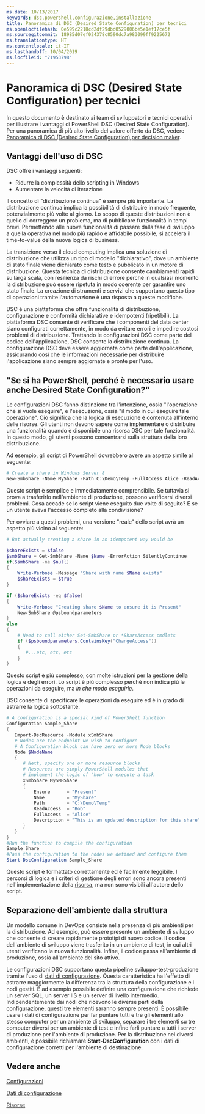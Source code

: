 ```yaml
---
ms.date: 10/13/2017
keywords: dsc,powershell,configurazione,installazione
title: Panoramica di DSC (Desired State Configuration) per tecnici
ms.openlocfilehash: 0e599c2218cd2df29dbd0529006be5e1ef17ce5f
ms.sourcegitcommit: 18985d07ef024378c8590dc7a983099ff9225672
ms.translationtype: HT
ms.contentlocale: it-IT
ms.lasthandoff: 10/04/2019
ms.locfileid: "71953798"
---
```

# <a name="desired-state-configuration-overview-for-engineers"></a>Panoramica di DSC (Desired State Configuration) per tecnici

In questo documento è destinato ai team di sviluppatori e tecnici operativi per illustrare i vantaggi di PowerShell DSC (Desired State Configuration).
Per una panoramica di più alto livello del valore offerto da DSC, vedere [Panoramica di DSC (Desired State Configuration) per decision maker](decisionMaker.md).

## <a name="benefits-of-desired-state-configuration"></a>Vantaggi dell'uso di DSC

DSC offre i vantaggi seguenti:

- Ridurre la complessità dello scripting in Windows
- Aumentare la velocità di iterazione

Il concetto di "distribuzione continua" è sempre più importante.
La distribuzione continua implica la possibilità di distribuire in modo frequente, potenzialmente più volte al giorno.
Lo scopo di queste distribuzioni non è quello di correggere un problema, ma di pubblicare funzionalità in tempi brevi.
Permettendo alle nuove funzionalità di passare dalla fase di sviluppo a quella operativa nel modo più rapido e affidabile possibile, si accelera il time-to-value della nuova logica di business.

La transizione verso il cloud computing implica una soluzione di distribuzione che utilizza un tipo di modello "dichiarativo", dove un ambiente di stato finale viene dichiarato come testo e pubblicato in un motore di distribuzione.
Questa tecnica di distribuzione consente cambiamenti rapidi su larga scala, con resilienza da rischi di errore perché in qualsiasi momento la distribuzione può essere ripetuta in modo coerente per garantire uno stato finale.
La creazione di strumenti e servizi che supportano questo tipo di operazioni tramite l'automazione è una risposta a queste modifiche.

DSC è una piattaforma che offre funzionalità di distribuzione, configurazione e conformità dichiarative e idempotenti (ripetibili).
La piattaforma DSC consente di verificare che i componenti del data center siano configurati correttamente, in modo da evitare errori e impedire costosi problemi di distribuzione.
Trattando le configurazioni DSC come parte del codice dell'applicazione, DSC consente la distribuzione continua.
La configurazione DSC deve essere aggiornata come parte dell'applicazione, assicurando così che le informazioni necessarie per distribuire l'applicazione siano sempre aggiornate e pronte per l'uso.

## <a name="i-have-powershell-why-do-i-need-desired-state-configuration"></a>"Se si ha PowerShell, perché è necessario usare anche Desired State Configuration?"

Le configurazioni DSC fanno distinzione tra l'intenzione, ossia "l'operazione che si vuole eseguire", e l'esecuzione, ossia "il modo in cui eseguire tale operazione".
Ciò significa che la logica di esecuzione è contenuta all'interno delle risorse.
Gli utenti non devono sapere come implementare o distribuire una funzionalità quando è disponibile una risorsa DSC per tale funzionalità.
In questo modo, gli utenti possono concentrarsi sulla struttura della loro distribuzione.

Ad esempio, gli script di PowerShell dovrebbero avere un aspetto simile al seguente:
```powershell
# Create a share in Windows Server 8
New-SmbShare -Name MyShare -Path C:\Demo\Temp -FullAccess Alice -ReadAccess Bob
```
Questo script è semplice e immediatamente comprensibile.
Se tuttavia si prova a trasferirlo nell'ambiente di produzione, possono verificarsi diversi problemi.
Cosa accade se lo script viene eseguito due volte di seguito?
E se un utente aveva l'accesso completo alla condivisione?

Per ovviare a questi problemi, una versione "reale" dello script avrà un aspetto più vicino al seguente:
```powershell
# But actually creating a share in an idempotent way would be

$shareExists = $false
$smbShare = Get-SmbShare -Name $Name -ErrorAction SilentlyContinue
if($smbShare -ne $null)
{
    Write-Verbose -Message "Share with name $Name exists"
    $shareExists = $true
}

if ($shareExists -eq $false)
{
    Write-Verbose "Creating share $Name to ensure it is Present"
    New-SmbShare @psboundparameters
}
else
{
    # Need to call either Set-SmbShare or *ShareAccess cmdlets
    if ($psboundparameters.ContainsKey("ChangeAccess"))
    {
       #...etc, etc, etc
    }
}
```

Questo script è più complesso, con molte istruzioni per la gestione della logica e degli errori.
Lo script è più complesso perché non indica più le operazioni da eseguire, ma *in che modo eseguirle*.

DSC consente di specificare le operazioni da eseguire ed è in grado di astrarre la logica sottostante.

```powershell
# A configuration is a special kind of PowerShell function
Configuration Sample_Share
{
   Import-DscResource -Module xSmbShare
   # Nodes are the endpoint we wish to configure
   # A Configuration block can have zero or more Node blocks
   Node $NodeName
   {
      # Next, specify one or more resource blocks
      # Resources are simply PowerShell modules that
      # implement the logic of "how" to execute a task
      xSmbShare MySMBShare
      {
          Ensure      = "Present"
          Name        = "MyShare"
          Path        = "C:\Demo\Temp"
          ReadAccess  = "Bob"
          FullAccess  = "Alice"
          Description = "This is an updated description for this share"
      }
   }
}
#Run the function to compile the configuration
Sample_Share
#Pass the configuration to the nodes we defined and configure them
Start-DscConfiguration Sample_Share
```

Questo script è formattato correttamente ed è facilmente leggibile.
I percorsi di logica e i criteri di gestione degli errori sono ancora presenti nell'implementazione della [risorsa](../resources/resources.md), ma non sono visibili all'autore dello script.

## <a name="separating-environment-from-structure"></a>Separazione dell'ambiente dalla struttura

Un modello comune in DevOps consiste nella presenza di più ambienti per la distribuzione.
Ad esempio, può essere presente un ambiente di sviluppo che consente di creare rapidamente prototipi di nuovo codice.
Il codice dell'ambiente di sviluppo viene trasferito in un ambiente di test, in cui altri utenti verificano la nuova funzionalità.
Infine, il codice passa all'ambiente di produzione, ossia all'ambiente del sito attivo.

Le configurazioni DSC supportano questa pipeline sviluppo-test-produzione tramite l'uso di [dati di configurazione](../configurations/configData.md).
Questa caratteristica ha l'effetto di astrarre maggiormente la differenza tra la struttura della configurazione e i nodi gestiti.
È ad esempio possibile definire una configurazione che richiede un server SQL, un server IIS e un server di livello intermedio.
Indipendentemente dai nodi che ricevono le diverse parti della configurazione, questi tre elementi saranno sempre presenti.
È possibile usare i dati di configurazione per far puntare tutti e tre gli elementi allo stesso computer per un ambiente di sviluppo, separare i tre elementi su tre computer diversi per un ambiente di test e infine farli puntare a tutti i server di produzione per l'ambiente di produzione.
Per la distribuzione nei diversi ambienti, è possibile richiamare **Start-DscConfiguration** con i dati di configurazione corretti per l'ambiente di destinazione.

## <a name="see-also"></a>Vedere anche

[Configurazioni](../configurations/configurations.md)

[Dati di configurazione](../configurations/configData.md)

[Risorse](../resources/resources.md)
